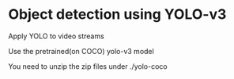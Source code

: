 # Object detection using YOLO-v3
Apply YOLO to video streams

Use the pretrained(on COCO) yolo-v3 model

You need to unzip the zip files under ./yolo-coco



